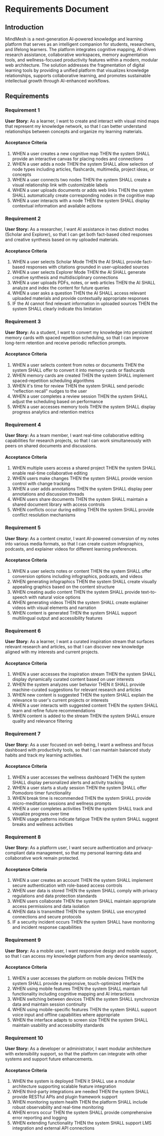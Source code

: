 # Requirements Document

## Introduction

MindMesh is a next-generation AI-powered knowledge and learning platform that serves as an intelligent companion for students, researchers, and lifelong learners. The platform integrates cognitive mapping, AI-driven research assistance, collaborative workspaces, memory augmentation tools, and wellness-focused productivity features within a modern, modular web architecture. The solution addresses the fragmentation of digital learning tools by providing a unified platform that visualizes knowledge relationships, supports collaborative learning, and promotes sustainable intellectual growth through AI-enhanced workflows.

## Requirements

### Requirement 1

**User Story:** As a learner, I want to create and interact with visual mind maps that represent my knowledge network, so that I can better understand relationships between concepts and organize my learning materials.

#### Acceptance Criteria

1. WHEN a user creates a new cognitive map THEN the system SHALL provide an interactive canvas for placing nodes and connections
2. WHEN a user adds a node THEN the system SHALL allow selection of node types including articles, flashcards, multimedia, project ideas, or concepts
3. WHEN a user connects two nodes THEN the system SHALL create a visual relationship link with customizable labels
4. WHEN a user uploads documents or adds web links THEN the system SHALL automatically create corresponding nodes in the cognitive map
5. WHEN a user interacts with a node THEN the system SHALL display contextual information and available actions

### Requirement 2

**User Story:** As a researcher, I want AI assistance in two distinct modes (Scholar and Explorer), so that I can get both fact-based cited responses and creative synthesis based on my uploaded materials.

#### Acceptance Criteria

1. WHEN a user selects Scholar Mode THEN the AI SHALL provide fact-based responses with citations grounded in user-uploaded sources
2. WHEN a user selects Explorer Mode THEN the AI SHALL generate creative synthesis and multidisciplinary connections
3. WHEN a user uploads PDFs, notes, or web articles THEN the AI SHALL analyze and index the content for future queries
4. WHEN a user asks a question THEN the AI SHALL access relevant uploaded materials and provide contextually appropriate responses
5. IF the AI cannot find relevant information in uploaded sources THEN the system SHALL clearly indicate this limitation

### Requirement 3

**User Story:** As a student, I want to convert my knowledge into persistent memory cards with spaced repetition scheduling, so that I can improve long-term retention and receive periodic reflection prompts.

#### Acceptance Criteria

1. WHEN a user selects content from notes or documents THEN the system SHALL offer to convert it into memory cards or flashcards
2. WHEN memory cards are created THEN the system SHALL implement spaced-repetition scheduling algorithms
3. WHEN it's time for review THEN the system SHALL send periodic "reflection recall" nudges to the user
4. WHEN a user completes a review session THEN the system SHALL adjust the scheduling based on performance
5. WHEN a user accesses memory tools THEN the system SHALL display progress analytics and retention metrics

### Requirement 4

**User Story:** As a team member, I want real-time collaborative editing capabilities for research projects, so that I can work simultaneously with peers on shared documents and discussions.

#### Acceptance Criteria

1. WHEN multiple users access a shared project THEN the system SHALL enable real-time collaborative editing
2. WHEN users make changes THEN the system SHALL provide version control with change tracking
3. WHEN a user adds annotations THEN the system SHALL display peer annotations and discussion threads
4. WHEN users share documents THEN the system SHALL maintain a shared document library with access controls
5. WHEN conflicts occur during editing THEN the system SHALL provide conflict resolution mechanisms

### Requirement 5

**User Story:** As a content creator, I want AI-powered conversion of my notes into various media formats, so that I can create custom infographics, podcasts, and explainer videos for different learning preferences.

#### Acceptance Criteria

1. WHEN a user selects notes or content THEN the system SHALL offer conversion options including infographics, podcasts, and videos
2. WHEN generating infographics THEN the system SHALL create visually appealing graphics based on the content structure
3. WHEN creating audio content THEN the system SHALL provide text-to-speech with natural voice options
4. WHEN generating videos THEN the system SHALL create explainer videos with visual elements and narration
5. WHEN content is generated THEN the system SHALL support multilingual output and accessibility features

### Requirement 6

**User Story:** As a learner, I want a curated inspiration stream that surfaces relevant research and articles, so that I can discover new knowledge aligned with my interests and current projects.

#### Acceptance Criteria

1. WHEN a user accesses the inspiration stream THEN the system SHALL display dynamically curated content based on user interests
2. WHEN the system analyzes user behavior THEN it SHALL provide machine-curated suggestions for relevant research and articles
3. WHEN new content is suggested THEN the system SHALL explain the relevance to user's current projects or interests
4. WHEN a user interacts with suggested content THEN the system SHALL learn and refine future recommendations
5. WHEN content is added to the stream THEN the system SHALL ensure quality and relevance filtering

### Requirement 7

**User Story:** As a user focused on well-being, I want a wellness and focus dashboard with productivity tools, so that I can maintain balanced study habits and track my learning activities.

#### Acceptance Criteria

1. WHEN a user accesses the wellness dashboard THEN the system SHALL display personalized alerts and activity tracking
2. WHEN a user starts a study session THEN the system SHALL offer Pomodoro timer functionality
3. WHEN break time is recommended THEN the system SHALL provide micro-meditation sessions and wellness prompts
4. WHEN a user completes activities THEN the system SHALL track and visualize progress over time
5. WHEN usage patterns indicate fatigue THEN the system SHALL suggest breaks and wellness activities

### Requirement 8

**User Story:** As a platform user, I want secure authentication and privacy-compliant data management, so that my personal learning data and collaborative work remain protected.

#### Acceptance Criteria

1. WHEN a user creates an account THEN the system SHALL implement secure authentication with role-based access controls
2. WHEN user data is stored THEN the system SHALL comply with privacy regulations and data protection standards
3. WHEN users collaborate THEN the system SHALL maintain appropriate access permissions and data isolation
4. WHEN data is transmitted THEN the system SHALL use encrypted connections and secure protocols
5. IF a security incident occurs THEN the system SHALL have monitoring and incident response capabilities

### Requirement 9

**User Story:** As a mobile user, I want responsive design and mobile support, so that I can access my knowledge platform from any device seamlessly.

#### Acceptance Criteria

1. WHEN a user accesses the platform on mobile devices THEN the system SHALL provide a responsive, touch-optimized interface
2. WHEN using mobile features THEN the system SHALL maintain full functionality including cognitive mapping and AI interactions
3. WHEN switching between devices THEN the system SHALL synchronize data and maintain session continuity
4. WHEN using mobile-specific features THEN the system SHALL support voice input and offline capabilities where appropriate
5. WHEN the interface adapts to screen size THEN the system SHALL maintain usability and accessibility standards

### Requirement 10

**User Story:** As a developer or administrator, I want modular architecture with extensibility support, so that the platform can integrate with other systems and support future enhancements.

#### Acceptance Criteria

1. WHEN the system is deployed THEN it SHALL use a modular architecture supporting scalable feature integration
2. WHEN third-party integrations are needed THEN the system SHALL provide RESTful APIs and plugin framework support
3. WHEN monitoring system health THEN the platform SHALL include robust observability and real-time monitoring
4. WHEN errors occur THEN the system SHALL provide comprehensive error reporting and logging
5. WHEN extending functionality THEN the system SHALL support LMS integration and external API connections